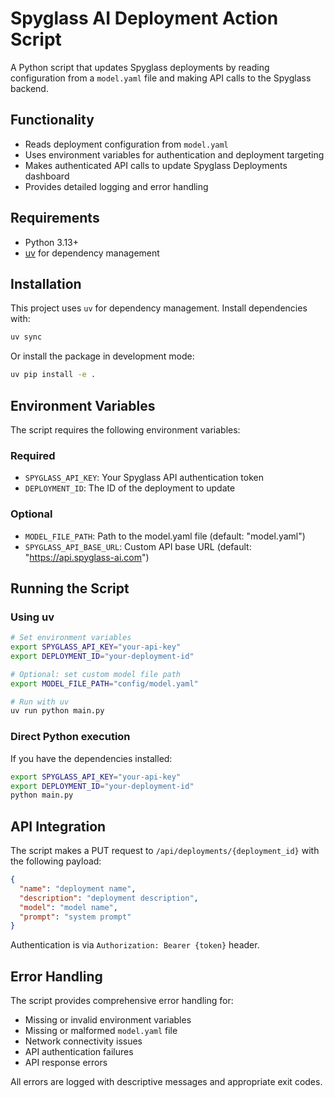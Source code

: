 # Spyglass AI Deployment Action Script

A Python script that updates Spyglass deployments by reading configuration from a `model.yaml` file and making API calls to the Spyglass backend.

## Functionality
- Reads deployment configuration from `model.yaml`
- Uses environment variables for authentication and deployment targeting
- Makes authenticated API calls to update Spyglass Deployments dashboard
- Provides detailed logging and error handling

## Requirements

- Python 3.13+
- [uv](https://docs.astral.sh/uv/) for dependency management

## Installation

This project uses `uv` for dependency management. Install dependencies with:

```bash
uv sync
```

Or install the package in development mode:

```bash
uv pip install -e .
```
## Environment Variables

The script requires the following environment variables:

### Required
- `SPYGLASS_API_KEY`: Your Spyglass API authentication token
- `DEPLOYMENT_ID`: The ID of the deployment to update

### Optional
- `MODEL_FILE_PATH`: Path to the model.yaml file (default: "model.yaml")
- `SPYGLASS_API_BASE_URL`: Custom API base URL (default: "https://api.spyglass-ai.com")

## Running the Script

### Using uv

```bash
# Set environment variables
export SPYGLASS_API_KEY="your-api-key"
export DEPLOYMENT_ID="your-deployment-id"

# Optional: set custom model file path
export MODEL_FILE_PATH="config/model.yaml"

# Run with uv
uv run python main.py
```

### Direct Python execution

If you have the dependencies installed:

```bash
export SPYGLASS_API_KEY="your-api-key"
export DEPLOYMENT_ID="your-deployment-id"
python main.py
```

## API Integration

The script makes a PUT request to `/api/deployments/{deployment_id}` with the following payload:

```json
{
  "name": "deployment name",
  "description": "deployment description",
  "model": "model name",
  "prompt": "system prompt"
}
```

Authentication is via `Authorization: Bearer {token}` header.

## Error Handling

The script provides comprehensive error handling for:

- Missing or invalid environment variables
- Missing or malformed `model.yaml` file
- Network connectivity issues
- API authentication failures
- API response errors

All errors are logged with descriptive messages and appropriate exit codes.
